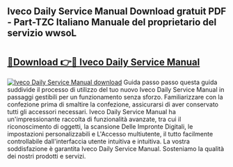 ## Iveco Daily Service Manual Download gratuit PDF - Part-TZC Italiano Manuale del proprietario del servizio wwsoL

# <h2><a href="http://df9dgh.blite.top/?on=Iveco+Daily+Service+Manual">🔗Download 👉🔴 Iveco Daily Service Manual</a></h2>

[![Iveco Daily Service Manual download](https://i.imgur.com/lujVjoI.png)](http://df9dgh.blite.top/?on=Iveco+Daily+Service+Manual)
Guida passo passo questa guida suddivide il processo di utilizzo del tuo nuovo Iveco Daily Service Manual in passaggi gestibili per un funzionamento senza sforzo. Familiarizzare con la confezione prima di smaltire la confezione, assicurarsi di aver conservato tutti gli accessori necessari. Iveco Daily Service Manual ha un'impressionante raccolta di funzionalità avanzate, tra cui il riconoscimento di oggetti, la scansione Delle Impronte Digitali, le impostazioni personalizzabili e L'Accesso multiutente, il tutto facilmente controllabile dall'interfaccia utente intuitiva e intuitiva. La vostra soddisfazione è garantita Iveco Daily Service Manual. Sosteniamo la qualità dei nostri prodotti e servizi.
